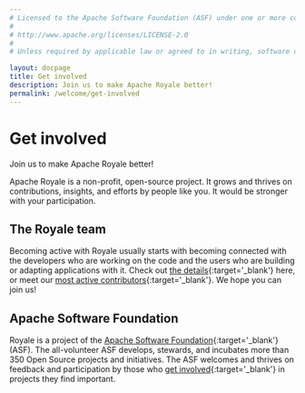 ```yaml
---
# Licensed to the Apache Software Foundation (ASF) under one or more contributor license agreements.  See the NOTICE file distributed with this work for additional information regarding copyright ownership. The ASF licenses this file to You under the Apache License, Version 2.0 (the "License"); you may not use this file except in compliance with the License.  You may obtain a copy of the License at
# 
# http://www.apache.org/licenses/LICENSE-2.0
# 
# Unless required by applicable law or agreed to in writing, software distributed under the License is distributed on an "AS IS" BASIS, WITHOUT WARRANTIES OR CONDITIONS OF ANY KIND, either express or implied. See the License for the specific language governing permissions and limitations under the License.

layout: docpage
title: Get involved
description: Join us to make Apache Royale better!
permalink: /welcome/get-involved
---
```


# Get involved

Join us to make Apache Royale better!

Apache Royale is a non-profit, open-source project. It grows and thrives on contributions, insights, and efforts by people like you. It would be stronger with your participation.

## The Royale team

Becoming active with Royale usually starts with becoming connected with the developers who are working on the code and the users who are building or adapting applications with it. Check out [the details](https://royale.apache.org/get-involved){:target='_blank'} here, or meet our [most active contributors](https://royale.apache.org/team/){:target='_blank'}. We hope you can join us!

## Apache Software Foundation

Royale is a project of the [Apache Software Foundation](https://www.apache.org/){:target='_blank'} (ASF). The all-volunteer ASF develops, stewards, and incubates more than 350 Open Source projects and initiatives. The ASF welcomes and thrives on feedback and participation by those who [get involved](https://www.apache.org/foundation/getinvolved.html){:target='_blank'} in projects they find important.
